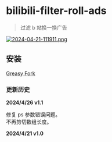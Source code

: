 # bilibili-filter-roll-ads

> 过滤 b 站换一换广告

[![2024-04-21-111911.png](https://i.postimg.cc/4yvn0PSP/2024-04-21-111911.png)](https://postimg.cc/RJFM679J)

## 安装

[Greasy Fork](https://greasyfork.org/zh-CN/scripts/493050-bilibili-filter-roll-ads)

### 更新历史

**2024/4/26 v1.1**

修复 ps 参数错误问题。  
不再剪切数组长度。

**2024/4/21 v1.0**
